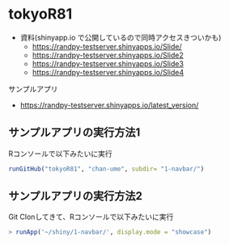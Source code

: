 # tokyoR81

* 資料(shinyapp.io で公開しているので同時アクセスきついかも)
  * https://randpy-testserver.shinyapps.io/Slide/
  * https://randpy-testserver.shinyapps.io/Slide2
  * https://randpy-testserver.shinyapps.io/Slide3
  * https://randpy-testserver.shinyapps.io/Slide4

サンプルアプリ
* https://randpy-testserver.shinyapps.io/latest_version/


## サンプルアプリの実行方法1

Rコンソールで以下みたいに実行
```R
runGitHub("tokyoR81", "chan-ume", subdir= "1-navbar/")
```

## サンプルアプリの実行方法2
Git Clonしてきて、Rコンソールで以下みたいに実行

```R
> runApp('~/shiny/1-navbar/', display.mode = "showcase")
```

